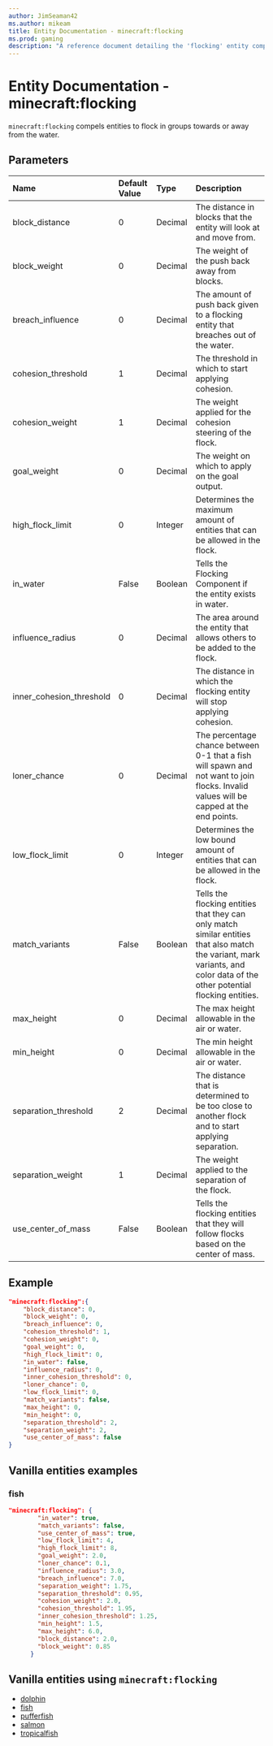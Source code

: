```yaml
---
author: JimSeaman42
ms.author: mikeam
title: Entity Documentation - minecraft:flocking
ms.prod: gaming
description: "A reference document detailing the 'flocking' entity component"
---
```


# Entity Documentation - minecraft:flocking

`minecraft:flocking` compels entities to flock in groups towards or away from the water.

## Parameters

|Name |Default Value  |Type  |Description  |
|:----------|:----------|:----------|:----------|
| block_distance| 0| Decimal| The distance in blocks that the entity will look at and move from. |
| block_weight| 0| Decimal| The weight of the push back away from blocks. |
| breach_influence| 0| Decimal| The amount of push back given to a flocking entity that breaches out of the water. |
| cohesion_threshold| 1| Decimal| The threshold in which to start applying cohesion. |
| cohesion_weight| 1| Decimal| The weight applied for the cohesion steering of the flock. |
| goal_weight| 0| Decimal| The weight on which to apply on the goal output. |
| high_flock_limit| 0| Integer| Determines the maximum amount of entities that can be allowed in the flock. |
| in_water| False| Boolean| Tells the Flocking Component if the entity exists in water. |
| influence_radius| 0| Decimal| The area around the entity that allows others to be added to the flock. |
| inner_cohesion_threshold| 0| Decimal| The distance in which the flocking entity will stop applying cohesion. |
| loner_chance| 0| Decimal| The percentage chance between 0-1 that a fish will spawn and not want to join flocks. Invalid values will be capped at the end points. |
| low_flock_limit| 0| Integer| Determines the low bound amount of entities that can be allowed in the flock. |
| match_variants| False| Boolean| Tells the flocking entities that they can only match similar entities that also match the variant, mark variants, and color data of the other potential flocking entities. |
| max_height| 0| Decimal| The max height allowable in the air or water. |
| min_height| 0| Decimal| The min height allowable in the air or water. |
| separation_threshold| 2| Decimal| The distance that is determined to be too close to another flock and to start applying separation. |
| separation_weight| 1| Decimal| The weight applied to the separation of the flock. |
| use_center_of_mass| False| Boolean| Tells the flocking entities that they will follow flocks based on the center of mass. |

## Example

```json
"minecraft:flocking":{
    "block_distance": 0,
    "block_weight": 0,
    "breach_influence": 0,
    "cohesion_threshold": 1,
    "cohesion_weight": 0,
    "goal_weight": 0,
    "high_flock_limit": 0,
    "in_water": false,
    "influence_radius": 0,
    "inner_cohesion_threshold": 0,
    "loner_chance": 0,
    "low_flock_limit": 0,
    "match_variants": false,
    "max_height": 0,
    "min_height": 0,
    "separation_threshold": 2,
    "separation_weight": 2,
    "use_center_of_mass": false
}
```

## Vanilla entities examples

### fish

```json
"minecraft:flocking": {
        "in_water": true,
        "match_variants": false,
        "use_center_of_mass": true,
        "low_flock_limit": 4,
        "high_flock_limit": 8,
        "goal_weight": 2.0,
        "loner_chance": 0.1,
        "influence_radius": 3.0,
        "breach_influence": 7.0,
        "separation_weight": 1.75,
        "separation_threshold": 0.95,
        "cohesion_weight": 2.0,
        "cohesion_threshold": 1.95,
        "inner_cohesion_threshold": 1.25,
        "min_height": 1.5,
        "max_height": 6.0,
        "block_distance": 2.0,
        "block_weight": 0.85
      }
```

## Vanilla entities using `minecraft:flocking`

- [dolphin](../../../../Source/VanillaBehaviorPack_Snippets/entities/dolphin.md)
- [fish](../../../../Source/VanillaBehaviorPack_Snippets/entities/fish.md)
- [pufferfish](../../../../Source/VanillaBehaviorPack_Snippets/entities/pufferfish.md)
- [salmon](../../../../Source/VanillaBehaviorPack_Snippets/entities/salmon.md)
- [tropicalfish](../../../../Source/VanillaBehaviorPack_Snippets/entities/tropicalfish.md)